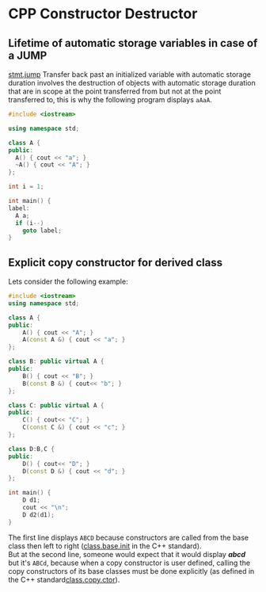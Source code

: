 # CPP Constructor Destructor

## Lifetime of automatic storage variables in case of a JUMP
[stmt.jump](https://timsong-cpp.github.io/cppwp/n4659/stmt.jump#2) Transfer back past an initialized variable with automatic storage duration involves 
the destruction of objects with automatic storage duration that are in scope at the point transferred from but not at the point transferred to,
this is why the following program displays ```aAaA```.
```cpp
#include <iostream>

using namespace std;

class A {
public:
  A() { cout << "a"; }
  ~A() { cout << "A"; }
};

int i = 1;

int main() {
label:
  A a;
  if (i--)
    goto label;
}
```
## Explicit copy constructor for derived class
Lets consider the following example:
```cpp
#include <iostream>
using namespace std;

class A {
public:
    A() { cout << "A"; }
    A(const A &) { cout << "a"; }
};

class B: public virtual A {
public:
    B() { cout << "B"; }
    B(const B &) { cout<< "b"; }
};

class C: public virtual A {
public:
    C() { cout<< "C"; }
    C(const C &) { cout << "c"; }
};

class D:B,C {
public:
    D() { cout<< "D"; }
    D(const D &) { cout << "d"; }
};

int main() {
    D d1;
    cout << "\n";
    D d2(d1);
}
```
The first line displays ```ABCD``` because constructors are called from the base class then left to right ([class.base.init](https://timsong-cpp.github.io/cppwp/n4659/class.base.init#13) in the C++ standard).\
But at the second line, someone would expect that it would display ***abcd*** but it's ```ABCd```, because when a copy constructor is user defined, calling the copy constructors of its base classes must be done explicitly (as defined in the C++ standard[class.copy.ctor](https://timsong-cpp.github.io/cppwp/n4659/class.copy.ctor#14)).
